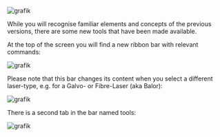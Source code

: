 ![grafik](https://user-images.githubusercontent.com/2670784/172068936-3da855d3-8544-4f7f-9be9-3f3a49bf9f3b.png)

While you will recognise familiar elements and concepts of the previous versions, there are some new tools that have been made available.

At the top of the screen you will find a new ribbon bar with relevant commands:

![grafik](https://user-images.githubusercontent.com/2670784/172068805-1cfeae90-08b2-4062-8196-9bc83438ba59.png)

Please note that this bar changes its content when you select a different laser-type, e.g. for a Galvo- or Fibre-Laser (aka Balor):

![grafik](https://user-images.githubusercontent.com/2670784/172068842-d9483871-621f-4a7d-8f30-1cd30d71b2b8.png)

There is a second tab in the bar named tools:

![grafik](https://user-images.githubusercontent.com/2670784/172068870-f6fa50c3-2a82-4a64-8af3-91ec87054435.png)
